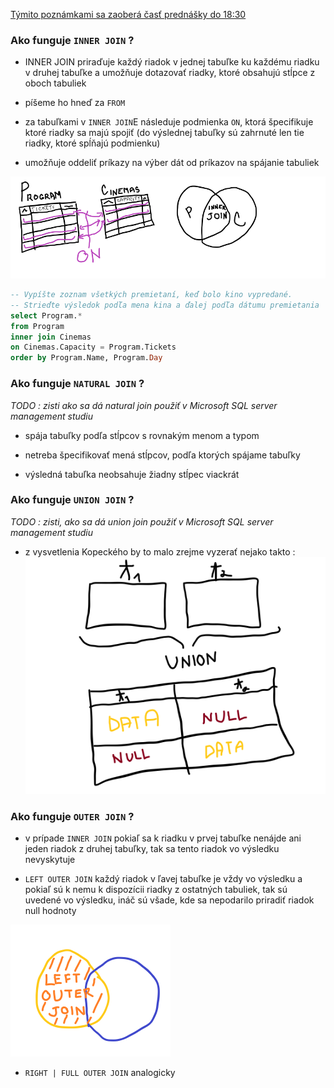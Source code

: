 [Týmito poznámkami sa zaoberá časť prednášky do 18:30](https://tirpitz.ms.mff.cuni.cz/contactless/lecture03b_CZ_web.mp4)

### Ako funguje ```INNER JOIN``` ?
- INNER JOIN priraďuje každý riadok v jednej tabuľke ku každému
riadku v druhej tabuľke a umožňuje dotazovať riadky, ktoré obsahujú 
stĺpce z oboch tabuliek

- píšeme ho hneď za ```FROM``` 

- za tabuľkami v ```INNER JOIN```E následuje podmienka ```ON```, ktorá 
špecifikuje ktoré riadky sa majú spojiť (do výslednej tabuľky sú zahrnuté len tie
riadky, ktoré spĺňajú podmienku)

- umožňuje oddeliť príkazy na výber dát od príkazov na spájanie tabuliek

![inner_join](data_poznamky/inner_join_1.png)

```sql
-- Vypíšte zoznam všetkých premietaní, keď bolo kino vypredané.
-- Strieďte výsledok podľa mena kina a ďalej podľa dátumu premietania
select Program.*
from Program
inner join Cinemas
on Cinemas.Capacity = Program.Tickets
order by Program.Name, Program.Day
```

### Ako funguje ```NATURAL JOIN``` ?

_TODO : zisti ako sa dá natural join použiť v Microsoft SQL server management studiu_
- spája tabuľky podľa stĺpcov s rovnakým menom a typom

- netreba špecifikovať mená stĺpcov, podľa ktorých spájame tabuľky

- výsledná tabuľka neobsahuje žiadny stĺpec viackrát

### Ako funguje ```UNION JOIN``` ?

_TODO : zisti, ako sa dá union join použiť v Microsoft SQL server management studiu_

- z vysvetlenia Kopeckého by to malo zrejme vyzerať nejako takto :
![union_join](data_poznamky/union_join_1.png)

### Ako funguje ```OUTER JOIN``` ?

- v prípade ```INNER JOIN``` pokiaľ sa k riadku v prvej tabuľke nenájde ani jeden 
riadok z druhej tabuľky, tak sa tento riadok vo výsledku nevyskytuje

- ```LEFT OUTER JOIN``` každý riadok v ľavej tabuľke je vždy vo výsledku a pokiaľ sú k nemu k dispozícii riadky z ostatných tabuliek, tak sú uvedené vo výsledku, ináč sú
všade, kde sa nepodarilo priradiť riadok null hodnoty

![outer_join](data_poznamky/outer_join_1.png)

- ```RIGHT | FULL OUTER JOIN``` analogicky